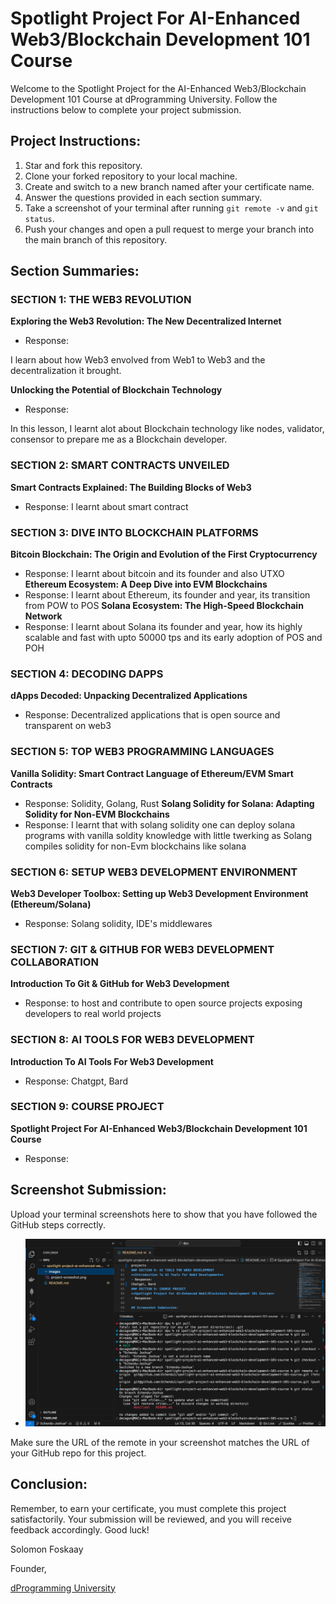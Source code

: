 # Spotlight Project For AI-Enhanced Web3/Blockchain Development 101 Course

Welcome to the Spotlight Project for the AI-Enhanced Web3/Blockchain Development 101 Course at dProgramming University. Follow the instructions below to complete your project submission.

## Project Instructions:

1. Star and fork this repository.
2. Clone your forked repository to your local machine.
3. Create and switch to a new branch named after your certificate name.
4. Answer the questions provided in each section summary.
5. Take a screenshot of your terminal after running `git remote -v` and `git status`.
6. Push your changes and open a pull request to merge your branch into the main branch of this repository.

## Section Summaries:

### SECTION 1: THE WEB3 REVOLUTION
**Exploring the Web3 Revolution: The New Decentralized Internet**
- Response: 

I learn about how Web3 envolved from Web1 to Web3 and the decentralization it brought.

**Unlocking the Potential of Blockchain Technology**
- Response: 

In this lesson, I learnt alot about Blockchain technology like nodes, validator, consensor to prepare me as a Blockchain developer.

### SECTION 2: SMART CONTRACTS UNVEILED
**Smart Contracts Explained: The Building Blocks of Web3**
- Response: 
I learnt about smart contract

### SECTION 3: DIVE INTO BLOCKCHAIN PLATFORMS
**Bitcoin Blockchain: The Origin and Evolution of the First Cryptocurrency**
- Response: 
I learnt about bitcoin and its founder and also UTXO
**Ethereum Ecosystem: A Deep Dive into EVM Blockchains**
- Response: 
I learnt about Ethereum, its founder and year, its transition from POW to POS
**Solana Ecosystem: The High-Speed Blockchain Network**
- Response: 
I learnt about Solana its founder and year, how its highly scalable and fast with upto 50000 tps and its early adoption of POS and POH
### SECTION 4: DECODING DAPPS
**dApps Decoded: Unpacking Decentralized Applications**
- Response: 
Decentralized applications that is open source and transparent on web3
### SECTION 5: TOP WEB3 PROGRAMMING LANGUAGES
**Vanilla Solidity: Smart Contract Language of Ethereum/EVM Smart Contracts**
- Response: 
Solidity, Golang, Rust 
**Solang Solidity for Solana: Adapting Solidity for Non-EVM Blockchains**
- Response: 
I learnt that with solang solidity one can deploy solana programs with vanilla soldity knowledge with little twerking as Solang compiles solidity for non-Evm blockchains like solana 
### SECTION 6: SETUP WEB3 DEVELOPMENT ENVIRONMENT
**Web3 Developer Toolbox: Setting up Web3 Development Environment (Ethereum/Solana)**
- Response: 
Solang solidity, IDE's middlewares 
### SECTION 7: GIT & GITHUB FOR WEB3 DEVELOPMENT COLLABORATION
**Introduction To Git & GitHub for Web3 Development**
- Response: 
to host and contribute to open source projects exposing developers to real world projects 
### SECTION 8: AI TOOLS FOR WEB3 DEVELOPMENT
**Introduction To AI Tools For Web3 Development**
- Response: 
Chatgpt, Bard 
### SECTION 9: COURSE PROJECT
**Spotlight Project For AI-Enhanced Web3/Blockchain Development 101 Course**
- Response: 

## Screenshot Submission:

Upload your terminal screenshots here to show that you have followed the GitHub steps correctly.

- ![GitHub Remote URL](images/Project-Joshua.png)

Make sure the URL of the remote in your screenshot matches the URL of your GitHub repo for this project.

## Conclusion:

Remember, to earn your certificate, you must complete this project satisfactorily. Your submission will be reviewed, and you will receive feedback accordingly. Good luck!

Solomon Foskaay

Founder,

[dProgramming University](https://dProgrammingUniversity.com)

